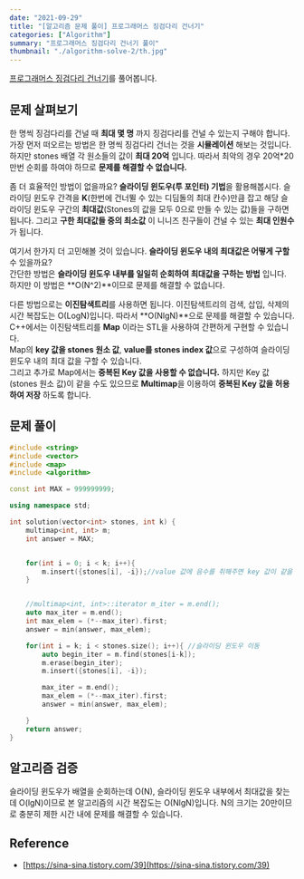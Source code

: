 ```yaml
---
date: "2021-09-29"
title: "[알고리즘 문제 풀이] 프로그래머스 징검다리 건너기"
categories: ["Algorithm"]
summary: "프로그래머스 징검다리 건너기 풀이"
thumbnail: "./algorithm-solve-2/th.jpg"
---
```


[프로그래머스 징검다리 건너기](https://programmers.co.kr/learn/courses/30/lessons/64062)를 풀어봅니다.

## 문제 살펴보기

한 명씩 징검다리를 건널 때 **최대 몇 명** 까지 징검다리를 건널 수 있는지 구해야 합니다.  
가장 먼저 떠오르는 방법은 한 명씩 징검다리 건너는 것을 **시뮬레이션** 해보는 것입니다.
하지만 stones 배열 각 원소들의 값이 **최대 20억** 입니다. 따라서 최악의 경우 20억\*20만번 순회를 하여야 하므로 **문제를 해결할 수 없습니다.**

좀 더 효율적인 방법이 없을까요?
**슬라이딩 윈도우(투 포인터) 기법**을 활용해봅시다. 슬라이딩 윈도우 간격을 **K**(한번에 건너뛸 수 있는 디딤돌의 최대 칸수)만큼 잡고 해당 슬라이딩 윈도우 구간의 **최대값**(Stones의 값을 모두 0으로 만들 수 있는 값)들을 구하면 됩니다. 그리고 **구한 최대값들 중의 최소값** 이 니니즈 친구들이 건널 수 있는 **최대 인원수** 가 됩니다.

여기서 한가지 더 고민해볼 것이 있습니다. **슬라이딩 윈도우 내의 최대값은 어떻게 구할** 수 있을까요?  
간단한 방법은 **슬라이딩 윈도우 내부를 일일히 순회하여 최대값을 구하는 방법** 입니다. 하지만 이 방법은 **O(N^2)**이므로 문제를 해결할 수 없습니다.

다른 방법으로는 **이진탐색트리**를 사용하면 됩니다. 이진탐색트리의 검색, 삽입, 삭제의 시간 복잡도는 O(LogN)입니다. 따라서 **O(NlgN)**으로 문제를 해결할 수 있습니다.  
C++에서는 이진탐색트리를 **Map** 이라는 STL을 사용하여 간편하게 구현할 수 있습니다.  
Map의 **key 값을 stones 원소 값**, **value를 stones index 값**으로 구성하여 슬라이딩 윈도우 내의 최대 값을 구할 수 있습니다.  
그리고 추가로 Map에서는 **중복된 Key 값을 사용할 수 없습니다.** 하지만 Key 값(stones 원소 값)이 같을 수도 있으므로 **Multimap**을 이용하여 **중복된 Key 값을 허용하여 저장** 하도록 합니다.

## 문제 풀이

```cpp
#include <string>
#include <vector>
#include <map>
#include <algorithm>

const int MAX = 999999999;

using namespace std;

int solution(vector<int> stones, int k) {
    multimap<int, int> m;
    int answer = MAX;


    for(int i = 0; i < k; i++){
        m.insert({stones[i], -i});//value 값에 음수를 취해주면 key 값이 같을 때 value(index)가 작은 값부터 뽑을 수 있다.
    }


    //multimap<int, int>::iterator m_iter = m.end();
    auto max_iter = m.end();
    int max_elem = (*--max_iter).first;
    answer = min(answer, max_elem);

    for(int i = k; i < stones.size(); i++){ //슬라이딩 윈도우 이동
        auto begin_iter = m.find(stones[i-k]);
        m.erase(begin_iter);
        m.insert({stones[i], -i});

        max_iter = m.end();
        max_elem = (*--max_iter).first;
        answer = min(answer, max_elem);

    }
    return answer;
}

```

## 알고리즘 검증

슬라이딩 윈도우가 배열을 순회하는데 O(N), 슬라이딩 윈도우 내부에서 최대값을 찾는데 O(lgN)이므로 본 알고리즘의 시간 복잡도는 O(NlgN)입니다.
N의 크기는 20만이므로 충분히 제한 시간 내에 문제를 해결할 수 있습니다.

## Reference

- [https://sina-sina.tistory.com/39](https://sina-sina.tistory.com/39)
